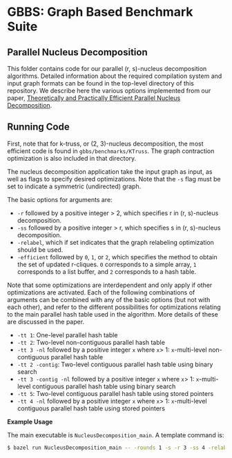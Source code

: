 # GBBS: Graph Based Benchmark Suite

Parallel Nucleus Decomposition
--------

This folder contains code for our parallel (r, s)-nucleus decomposition algorithms.
Detailed information about the required compilation system and 
input graph formats can be found in the top-level directory of this 
repository. We describe here the various options implemented from our 
paper, [Theoretically and Practically Efficient Parallel Nucleus Decomposition](https://arxiv.org/pdf/2111.10980.pdf).

Running Code
-------
First, note that for k-truss, or (2, 3)-nucleus decomposition, the most efficient
code is found in `gbbs/benchmarks/KTruss`. The graph contraction optimization
is also included in that directory.

The nucleus decomposition application take the input graph as input, as well as 
flags to specify desired optimizations. Note that the `-s` flag must be set to 
indicate a symmetric (undirected) graph.

The basic options for arguments are:
* `-r` followed by a positive integer > 2, which specifies r in (r, s)-nucleus
decomposition.
* `-ss` followed by a positive integer > r, which specifies s in (r, s)-nucleus
decomposition.
* `-relabel`, which if set indicates that the graph relabeling optimization
should be used.
* `-efficient` followed by `0`, `1`, or `2`, which specifies the method to
obtain the set of updated r-cliques. `0` corresponds to a simple array, `1`
corresponds to a list buffer, and `2` corresponds to a hash table.

Note that some optimizations are interdependent and only apply if other
optimizations are activated. Each of the following combinations of arguments can
be combined with any of the basic options (but not with each other), and refer
to the different possibilities for optimizations relating to the main parallel
hash table used in the algorithm. More details of these are discussed in the 
paper.

* `-tt 1`: One-level parallel hash table
* `-tt 2`: Two-level non-contiguous parallel hash table
* `-tt 3 -nl` followed by a positive integer `x` where `x`> 1: `x`-multi-level
non-contiguous parallel hash table 
* `-tt 2 -contig`: Two-level contiguous parallel hash table using binary search
* `-tt 3 -contig -nl` followed by a positive integer `x` where `x`> 1: `x`-multi-level
contiguous parallel hash table using binary search
* `-tt 5`: Two-level contiguous parallel hash table using stored pointers
* `-tt 4 -nl` followed by a positive integer `x` where `x`> 1: `x`-multi-level
contiguous parallel hash table using stored pointers

 **Example Usage**

The main executable is `NucleusDecomposition_main`. A template command is:

```sh
$ bazel run NucleusDecomposition_main -- -rounds 1 -s -r 3 -ss 4 -relabel -efficient 1 -tt 5 </path/to/input/graph>
```

<!---
Parallel Hash Table Options:

One-level

Two-level + Non-contiguous

\ell-mulit-level + Non-contiguous

Two-level + Contiguous + Binary search

\ell-multi-level + Contiguous + Binary search

Two-level + Contiguous + Stored pointers

\ell-multi-level + Contiguous + Stored pointers


Graph Relabeling:


Obtaining Set of Updated r-Cliques:

Simple Array

List Buffer

Hash Table


-tt 1 is one-level hash twotable
-tt 3 is multi-level hash table; set -nl to 2 or 3 (so set -nl to l where we have an l-multi-level)
-tt 2 is a two-level combination of an array and parallel hash table

the following options apply for -tt2 and -tt3 ( do not apply for -tt1 ):

for -tt2 and -tt3, you can set -contig for contiguous space, which automatically uses binary search

if you want to use contig with stored pointers, -tt2 should be -tt5, and -tt3 should be -tt4

-relabel for graph relabeling

-efficient can be set to 0 (simple array), 1 (list buffer), 2 (hash table)

-->